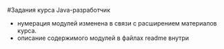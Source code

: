 #Задания курса Java-разработчик
- нумерация модулей изменена в связи с расширением материалов курса.
- описание содержимого модулей в файлах readme внутри 